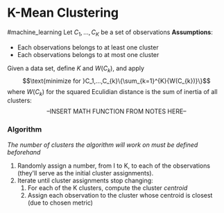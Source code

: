# K-Mean Clustering
#machine_learning 
Let $C_1,...,C_K$ be a set of observations
**Assumptions**:
- Each observations belongs to at least one cluster
- Each observations belongs to at most one cluster

Given a data set, define $K$ and $W(C_{k})$, and apply
$$\text{minimize for }C_1,...,C_{k}\{\sum_{k=1}^{K}{W(C_{k})}\}$$
where $W(C_{k})$ for the squared Eculidian distance is the sum of inertia of all clusters:
$$\text{--INSERT MATH FUNCTION FROM NOTES HERE--}$$

### Algorithm
*The number of clusters the algorithm will work on must be defined beforehand*
1. Randomly assign a number, from I to K, to each of the observations (they'll serve as the initial cluster assignments).
2. Iterate until cluster assignments stop changing:
	1. For each of the K clusters, compute the cluster *centroid*
	2. Assign each observation to the cluster whose centroid is closest (due to chosen metric)
